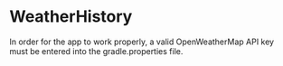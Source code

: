 # WeatherHistory

In order for the app to work properly, a valid OpenWeatherMap API key must be entered into the gradle.properties file.